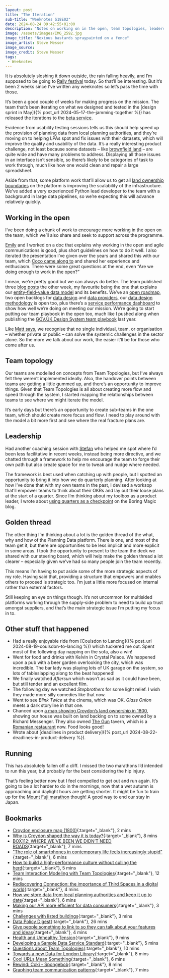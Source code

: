 ```yaml
---
layout: post
title: "The Iteration"
sub-title: "Weeknotes S18E02"
date: 2024-08-24 09:42:55+01:00
description: "Notes on working on in the open, team topologies, leadership, the golden thread, and thoughts on movies."
image: /assets/images/IMG_2592.jpg
image_title: "Noxious bastards spraypainted on a fence"
image_artist: Steve Messer
image_source:
image_credit: Steve Messer
tags:
 - Weeknotes
---
```


It is absolutely sloshing it down outside, the rain falling heavily, and I’m supposed to be going to [Rally festival](https://rallyrallyrally.co.uk) today. So that’ll be interesting. But it’s been 2 weeks since I’ve written any weeknotes so let’s pass the time with those.

It’s been a good couple of weeks for making progress on the mission. The team that’s been iterating on what we designed and tested in the [design sprint in May]({% post_url 2024-05-17-the-jamming-together %}) has released the iterations to the [beta service](https://check.planning.data.gov.uk/manage). 

Evidence from usability testing sessions tells us this should help speed up the provision of planning data from local planning authorities, and they’re moving on to helping LPAs spot and fix issues with their datasets, which will improve the quality and usability of the data. It’s a really interesting product challenge, not least because some datasets – like [brownfield land](https://www.planning.data.gov.uk/entity/1719049) – are quite wide and have many problems to address. Displaying all those issues in an interface isn’t sensible, so there’s likely to be categories of task to work through, much like how one would clean and repair a large spreadsheet. 

Aside from that, some platform work that’ll allow us to get all [land ownership boundaries](https://design.planning.data.gov.uk/planning-consideration/land-registry-polygons-red-line-boundaries) on the platform is improving the scalability of the infrastructure. We’ve added a very experienced Python lead developer to the team with a background in large data pipelines, so we’re expecting this will advance relatively quickly.

## Working in the open

I’ve been doing a chunk of work to encourage more working in the open on the team, which we’ll also share and seek to support across the programme. 

[Emily](https://emilywebber.co.uk) and I worked on a doc that explains why working in the open and agile communications is good, plus short guidelines on how to do it well. I also iterated the presentation I’ve given over the years and shared this with our team, which [Coco came along to](https://crmzchan.medium.com/weeknotes-2-week-ending-23rd-august-b79c07090a26) and shared her experience and enthusiasm. There were some great questions at the end, even “Are we doing enough to work in the open?”

I mean, we’re pretty good but we can always do better. The team published three [blog posts](https://digital-land.github.io/blog-post/) the other week, my favourite being the one that explains our [entity-field-value data model](https://digital-land.github.io/blog-post/storing-and-updating-data/) and its benefits. We’ve an [open roadmap](https://www.planning.data.gov.uk/about/roadmap), two open backlogs for [data design](https://design.planning.data.gov.uk/what-we-are-working-on) and [data providers](https://github.com/orgs/digital-land/projects/7), our [data design methodology](https://design.planning.data.gov.uk/data-design-process) is open too, plus there’s a [service performance dashboard](https://www.planning.data.gov.uk/about/performance) to show how well we’re doing on meeting our mission. We’re going to start putting our team playbook in the open too, much like I pushed along when publishing the [GOV.‌UK Design System team playbook](https://team-playbook.design-system.service.gov.uk) last year.

Like [Matt says](https://www.linkedin.com/pulse/what-we-mean-open-digital-planning-open-digital-planning-wzeve/?trackingId=RqTY6U08YdTUz21VLQafqQ%3D%3D), we recognise that no single individual, team, or organisation – whether private or public – can solve the systemic challenges in the sector alone. So the more we talk about our work, the easier it’ll be for those who come after us.

## Team topology

Our teams are modelled on concepts from Team Topologies, but I’ve always felt they weren’t implemented ideally. Also, the handover points between teams are getting a little gummed up, and there’s an opportunity to improve things. Given that Team Topologies is all about creating more flow and speed through the system, I started mapping the relationships between teams to see where we might iterate the model. 

It’s early days but there’s an opportunity to create sub-teams in the one team, which should create more focus and flow. I need to play around with the model a bit more first and see where the real fracture plans are.

## Leadership

Had another coaching session with [Stefan](https://www.stefanpowell.co.uk/post/stefan-s-weeknote-s-24-08-2024) who helped me spot where I’d been less facilitative in recent weeks, instead being more directive, and we chatted through a framework to help me encourage the team to forge their own path but also create space for me to tweak and nudge where needed. 

The framework is best used when catching up with people, but I spotted an opportunity to bring it into how we do quarterly planning. After looking at how I’ve done that with my own teams in the past, I devised a worksop that’ll empower teams to think about their OKRs and lay out their loose plans at the start of a quarter. Since I’m thinking about my toolbox as a product leader, I wrote about [using quarters as a checkpoint](https://boringmagi.cc/2024/08/23/using-quarters-as-a-checkpoint/) on the Boring Magic blog. 

## Golden thread

The other thing I’m thinking about a lot is the golden thread of  the what, why and how of the Planning Data platform. There is one, and most of the team get it, but there are opportunities to be less implicit and more explicit in some areas. I took the opportunity to present to the team the deck we shared with our steering board, which will help make the golden thread a lot clearer – especially given we’ve had so many people join the team recently. 

This means I’m having to put aside some of the more strategic aspects of my role. Having said that, providing a structure that empowers and enables others to proceed is strategic too. I’m just a little more focused on internal rather than external factors.

Still keeping an eye on things though. It’s not uncommon for multisided platforms working through the supply-side problem to need to build up trust amongst suppliers, and that’s the main strategic issue I’m putting my focus in to. 

## Other stuff that happened

- Had a really enjoyable ride from [Coulsdon to Lancing]({% post_url 2024-08-19-coulsdon-to-lancing %}) which tuckered me out. Spent most of the following day napping on the sofa, also a win!
- Went for food and drinks with Kelvin in Crystal Palace. We happened upon a pub with a beer garden overlooking the city, which was incredible. The bar lady was playing lots of UK garage on the system, so lots of tableslapping along to the beat happened!
- We finally watched _Aftersun_ which wasn’t as sad as it could have been, but still tender and an excellent film.
- The following day we watched _Stepbrothers_ for some light relief. I wish they made more silly comedies like that now. 
- Went to see _Blink Twice_ at the cinema, which was OK. _Glass Onion_ meets a dark storyline in that one.
- Chanced upon [a map showing Croydon’s land ownership in 1800](https://london-road-croydon.org/history/sources/enclosure/croydon-enclosure/), showing our house was built on land backing on to some owned by a Richard Messenger. They also owned [The Gun](https://www.mylondon.news/news/nostalgia/croydons-lost-pub-punters-step-24789784) tavern, which is a [Romanian restaurant](https://mahalauk.com) now. Food looks good!
- Wrote about [deadlines in product delivery]({% post_url 2024-08-22-deadlines-in-product-delivery %}).

## Running 

This has absolutely fallen off a cliff. I missed the two marathons I’d intended to run this year, but probably for the best considering the hip injury. 

That’s feeling better now but I feel compelled to get out and run again. It’s going to be a lot harder to do in the mornings, now that a wet autumn is approaching and daylight hours are getting shorter. It might be fun to train up for the [Mount Fuji marathon](https://mtfujimarathon.com/english/) though! A good way to end our stay in Japan.

## Bookmarks

- [Croydon enclosure map (1800)](https://london-road-croydon.org/history/sources/enclosure/croydon-enclosure/){:target="_blank"}, 2 mins
- [Why is Croydon shaped the way it is today?](https://turf-projects.com/why-is-croydon-shaped-the-way-it-is-today/){:target="_blank"}, 8 mins
- [BOX112: WHERE WE’VE BEEN WE DIDN’T NEED ROADS](https://blog.tobiasrevell.com/2024/08/21/box112-where-weve-been-we-didnt-need-roads/){:target="_blank"}, 7 mins
- ["The role of smartphones in contemporary life feels increasingly stupid"](https://www.dezeen.com/2024/08/21/smartphones-opinion-phineas-harper/){:target="_blank"}, 6 mins
- [How to build a high-performance culture without culling the herd](https://jeffgothelf.com/blog/how-to-build-a-high-performance-culture-without-culling-the-herd/){:target="_blank"}, 5 mins
- [Team Interaction Modeling with Team Topologies](https://teamtopologies.com/key-concepts-content/team-interaction-modeling-with-team-topologies){:target="_blank"}, 12 mins
- [Rediscovering Connection: the importance of Third Spaces in a digital world](https://medium.com/@caine_chan/rediscovering-connection-the-importance-of-third-spaces-in-a-digital-world-75f5167c358f){:target="_blank"}, 4 mins
- [How we store data from local planning authorities and keep it up to date](https://digital-land.github.io/blog-post/storing-and-updating-data/){:target="_blank"}, 6 mins
- [Making our API more efficient for data consumers](https://digital-land.github.io/blog-post/making-our-api-more-efficient/){:target="_blank"}, 3 mins
- [Challenges with listed buildings](https://digital-land.github.io/blog-post/challenges-with-listed-buildings/){:target="_blank"}, 3 mins
- [Data Policy Digest](https://connectedbydata.org/news/2024/08/08/data-policy-digest){:target="_blank"}, 26 mins
- [Give people something to link to so they can talk about your features and ideas](https://simonwillison.net/2024/Jul/13/give-people-something-to-link-to/){:target="_blank"}, 4 mins
- [Health and Unhealthy Tension](https://www.antmurphy.me/newsletter/healthy-and-unhealthy-tension?mkt_tok=MTg1LUxRVy0zNzAAAAGU5p1wOgCw9LQHCoyVqFH79mMCjNjqu2KKqhEKceT8iapw9NkhfU7QVA5sosCNJdkimBjI23VXIUvOQfLhDqiYGZtGM1owf2N998jmYyHEHJLyTw){:target="_blank"}, 9 mins
- [Developing a Sample Data Service Standard](https://public.digital/pd-insights/blog/2022/10/developing-a-sample-data-service-standard){:target="_blank"}, 5 mins
- [Questions about Team Topologies](https://definitionofdone.co.uk/2024/08/04/questions-about-team-topologies/){:target="_blank"}, 10 mins
- [Towards a new Data for London Library](https://chiefdigitalofficer4london.medium.com/towards-a-new-data-for-london-library-d95a062f30d9){:target="_blank"}, 8 mins
- [Cool URLs Mean Something](https://thehistoryoftheweb.com/cool-urls-mean-something/){:target="_blank"}, 6 mins
- [Rewind: Coki - Spongebob](https://ra.co/reviews/36157){:target="_blank"}, 8 mins
- [Graphing team communication patterns](https://xanderharrison.co.uk/2024/06/26/graphing-team-communication-patterns/){:target="_blank"}, 7 mins